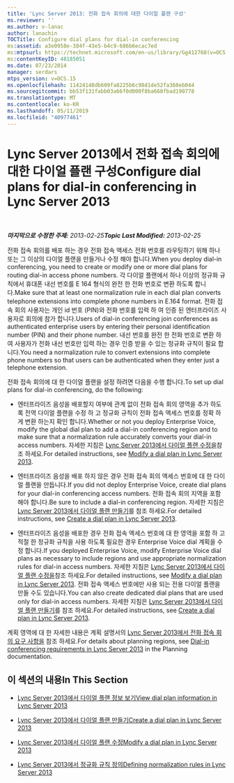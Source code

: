 ```yaml
---
title: 'Lync Server 2013: 전화 접속 회의에 대한 다이얼 플랜 구성'
ms.reviewer: ''
ms.author: v-lanac
author: lanachin
TOCTitle: Configure dial plans for dial-in conferencing
ms:assetid: a3e0958e-384f-43e5-b4c9-686b6ecac7ed
ms:mtpsurl: https://technet.microsoft.com/en-us/library/Gg412768(v=OCS.15)
ms:contentKeyID: 48185051
ms.date: 07/23/2014
manager: serdars
mtps_version: v=OCS.15
ms.openlocfilehash: 11424148db609fa8225b6c98d1de52fa360eb044
ms.sourcegitcommit: bb53f131fabb03a66f0d000f8ba668fbad190778
ms.translationtype: MT
ms.contentlocale: ko-KR
ms.lasthandoff: 05/11/2019
ms.locfileid: "40977461"
---
```

<div data-xmlns="http://www.w3.org/1999/xhtml">

<div class="topic" data-xmlns="http://www.w3.org/1999/xhtml" data-msxsl="urn:schemas-microsoft-com:xslt" data-cs="http://msdn.microsoft.com/en-us/">

<div data-asp="http://msdn2.microsoft.com/asp">

# <a name="configure-dial-plans-for-dial-in-conferencing-in-lync-server-2013"></a><span data-ttu-id="c7b8c-102">Lync Server 2013에서 전화 접속 회의에 대한 다이얼 플랜 구성</span><span class="sxs-lookup"><span data-stu-id="c7b8c-102">Configure dial plans for dial-in conferencing in Lync Server 2013</span></span>

</div>

<div id="mainSection">

<div id="mainBody">

<span> </span>

<span data-ttu-id="c7b8c-103">_**마지막으로 수정한 주제:** 2013-02-25_</span><span class="sxs-lookup"><span data-stu-id="c7b8c-103">_**Topic Last Modified:** 2013-02-25_</span></span>

<span data-ttu-id="c7b8c-104">전화 접속 회의를 배포 하는 경우 전화 접속 액세스 전화 번호를 라우팅하기 위해 하나 또는 그 이상의 다이얼 플랜을 만들거나 수정 해야 합니다.</span><span class="sxs-lookup"><span data-stu-id="c7b8c-104">When you deploy dial-in conferencing, you need to create or modify one or more dial plans for routing dial-in access phone numbers.</span></span> <span data-ttu-id="c7b8c-105">각 다이얼 플랜에서 하나 이상의 정규화 규칙에서 휴대폰 내선 번호를 E 164 형식의 완전 한 전화 번호로 변환 하도록 합니다.</span><span class="sxs-lookup"><span data-stu-id="c7b8c-105">Make sure that at least one normalization rule in each dial plan converts telephone extensions into complete phone numbers in E.164 format.</span></span> <span data-ttu-id="c7b8c-106">전화 접속 회의 사용자는 개인 id 번호 (PIN)와 전화 번호를 입력 하 여 인증 된 엔터프라이즈 사용자로 회의에 참가 합니다.</span><span class="sxs-lookup"><span data-stu-id="c7b8c-106">Users of dial-in conferencing join conferences as authenticated enterprise users by entering their personal identification number (PIN) and their phone number.</span></span> <span data-ttu-id="c7b8c-107">내선 번호를 완전 한 전화 번호로 변환 하 여 사용자가 전화 내선 번호만 입력 하는 경우 인증 받을 수 있는 정규화 규칙이 필요 합니다.</span><span class="sxs-lookup"><span data-stu-id="c7b8c-107">You need a normalization rule to convert extensions into complete phone numbers so that users can be authenticated when they enter just a telephone extension.</span></span>

<span data-ttu-id="c7b8c-108">전화 접속 회의에 대 한 다이얼 플랜을 설정 하려면 다음을 수행 합니다.</span><span class="sxs-lookup"><span data-stu-id="c7b8c-108">To set up dial plans for dial-in conferencing, do the following:</span></span>

  - <span data-ttu-id="c7b8c-109">엔터프라이즈 음성을 배포할지 여부에 관계 없이 전화 접속 회의 영역을 추가 하도록 전역 다이얼 플랜을 수정 하 고 정규화 규칙이 전화 접속 액세스 번호를 정확 하 게 변환 하는지 확인 합니다.</span><span class="sxs-lookup"><span data-stu-id="c7b8c-109">Whether or not you deploy Enterprise Voice, modify the global dial plan to add a dial-in conferencing region and to make sure that a normalization rule accurately converts your dial-in access numbers.</span></span> <span data-ttu-id="c7b8c-110">자세한 지침은 [Lync Server 2013에서 다이얼 플랜 수정을](lync-server-2013-modify-a-dial-plan.md)참조 하세요.</span><span class="sxs-lookup"><span data-stu-id="c7b8c-110">For detailed instructions, see [Modify a dial plan in Lync Server 2013](lync-server-2013-modify-a-dial-plan.md).</span></span>

  - <span data-ttu-id="c7b8c-111">엔터프라이즈 음성을 배포 하지 않은 경우 전화 접속 회의 액세스 번호에 대 한 다이얼 플랜을 만듭니다.</span><span class="sxs-lookup"><span data-stu-id="c7b8c-111">If you did not deploy Enterprise Voice, create dial plans for your dial-in conferencing access numbers.</span></span> <span data-ttu-id="c7b8c-112">전화 접속 회의 지역을 포함 해야 합니다.</span><span class="sxs-lookup"><span data-stu-id="c7b8c-112">Be sure to include a dial-in conferencing region.</span></span> <span data-ttu-id="c7b8c-113">자세한 지침은 [Lync Server 2013에서 다이얼 플랜 만들기](lync-server-2013-create-a-dial-plan.md)를 참조 하세요.</span><span class="sxs-lookup"><span data-stu-id="c7b8c-113">For detailed instructions, see [Create a dial plan in Lync Server 2013](lync-server-2013-create-a-dial-plan.md).</span></span>

  - <span data-ttu-id="c7b8c-114">엔터프라이즈 음성을 배포한 경우 전화 접속 액세스 번호에 대 한 영역을 포함 하 고 적절 한 정규화 규칙을 사용 하도록 필요한 경우 Enterprise Voice dial 계획을 수정 합니다.</span><span class="sxs-lookup"><span data-stu-id="c7b8c-114">If you deployed Enterprise Voice, modify Enterprise Voice dial plans as necessary to include regions and use appropriate normalization rules for dial-in access numbers.</span></span> <span data-ttu-id="c7b8c-115">자세한 지침은 [Lync Server 2013에서 다이얼 플랜 수정을](lync-server-2013-modify-a-dial-plan.md)참조 하세요.</span><span class="sxs-lookup"><span data-stu-id="c7b8c-115">For detailed instructions, see [Modify a dial plan in Lync Server 2013](lync-server-2013-modify-a-dial-plan.md).</span></span> <span data-ttu-id="c7b8c-116">전화 접속 액세스 번호에만 사용 되는 전용 다이얼 플랜을 만들 수도 있습니다.</span><span class="sxs-lookup"><span data-stu-id="c7b8c-116">You can also create dedicated dial plans that are used only for dial-in access numbers.</span></span> <span data-ttu-id="c7b8c-117">자세한 지침은 [Lync Server 2013에서 다이얼 플랜 만들기](lync-server-2013-create-a-dial-plan.md)를 참조 하세요.</span><span class="sxs-lookup"><span data-stu-id="c7b8c-117">For detailed instructions, see [Create a dial plan in Lync Server 2013](lync-server-2013-create-a-dial-plan.md).</span></span>

<span data-ttu-id="c7b8c-118">계획 영역에 대 한 자세한 내용은 계획 설명서의 [Lync Server 2013에서 전화 접속 회의 요구 사항을](lync-server-2013-dial-in-conferencing-requirements.md) 참조 하세요.</span><span class="sxs-lookup"><span data-stu-id="c7b8c-118">For details about planning regions, see [Dial-in conferencing requirements in Lync Server 2013](lync-server-2013-dial-in-conferencing-requirements.md) in the Planning documentation.</span></span>

<div>

## <a name="in-this-section"></a><span data-ttu-id="c7b8c-119">이 섹션의 내용</span><span class="sxs-lookup"><span data-stu-id="c7b8c-119">In This Section</span></span>

  - [<span data-ttu-id="c7b8c-120">Lync Server 2013에서 다이얼 플랜 정보 보기</span><span class="sxs-lookup"><span data-stu-id="c7b8c-120">View dial plan information in Lync Server 2013</span></span>](lync-server-2013-view-dial-plan-information.md)

  - [<span data-ttu-id="c7b8c-121">Lync Server 2013에서 다이얼 플랜 만들기</span><span class="sxs-lookup"><span data-stu-id="c7b8c-121">Create a dial plan in Lync Server 2013</span></span>](lync-server-2013-create-a-dial-plan.md)

  - [<span data-ttu-id="c7b8c-122">Lync Server 2013에서 다이얼 플랜 수정</span><span class="sxs-lookup"><span data-stu-id="c7b8c-122">Modify a dial plan in Lync Server 2013</span></span>](lync-server-2013-modify-a-dial-plan.md)

  - [<span data-ttu-id="c7b8c-123">Lync Server 2013에서 정규화 규칙 정의</span><span class="sxs-lookup"><span data-stu-id="c7b8c-123">Defining normalization rules in Lync Server 2013</span></span>](lync-server-2013-defining-normalization-rules.md)

</div>

</div>

<span> </span>

</div>

</div>

</div>


